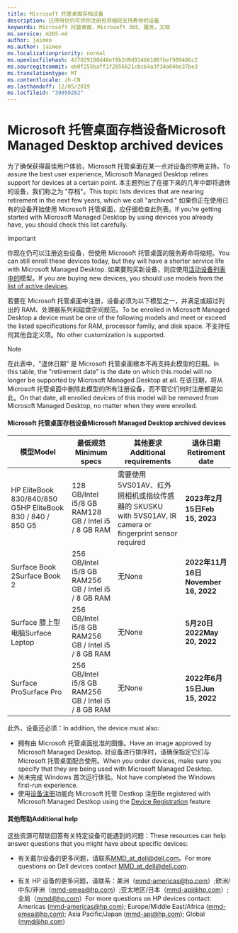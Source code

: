 ```yaml
---
title: Microsoft 托管桌面存档设备
description: 已停用但仍可供你注册但将缩短支持寿命的设备
keywords: Microsoft 托管桌面，Microsoft 365，服务，文档
ms.service: m365-md
author: jaimeo
ms.author: jaimeo
ms.localizationpriority: normal
ms.openlocfilehash: 437029198d48ef8b2d9d91466108fbef989486c2
ms.sourcegitcommit: eb0f255baff1f2856621cbc64a3f34a04be37be3
ms.translationtype: MT
ms.contentlocale: zh-CN
ms.lasthandoff: 12/05/2019
ms.locfileid: "39859282"
---
```

# <a name="microsoft-managed-desktop-archived-devices"></a><span data-ttu-id="a410b-104">Microsoft 托管桌面存档设备</span><span class="sxs-lookup"><span data-stu-id="a410b-104">Microsoft Managed Desktop archived devices</span></span>

<span data-ttu-id="a410b-105">为了确保获得最佳用户体验，Microsoft 托管桌面在某一点对设备的停用支持。</span><span class="sxs-lookup"><span data-stu-id="a410b-105">To assure the best user experience, Microsoft Managed Desktop retires support for devices at a certain point.</span></span> <span data-ttu-id="a410b-106">本主题列出了在接下来的几年中即将退休的设备，我们称之为 "存档"。</span><span class="sxs-lookup"><span data-stu-id="a410b-106">This topic lists devices that are nearing retirement in the next few years, which we call "archived."</span></span> <span data-ttu-id="a410b-107">如果你正在使用已有的设备开始使用 Microsoft 托管桌面，应仔细检查此列表。</span><span class="sxs-lookup"><span data-stu-id="a410b-107">If you're getting started with Microsoft Managed Desktop by using devices you already have, you should check this list carefully.</span></span>

>[!IMPORTANT]
><span data-ttu-id="a410b-108">你现在仍可以注册这些设备，但使用 Microsoft 托管桌面的服务寿命将缩短。</span><span class="sxs-lookup"><span data-stu-id="a410b-108">You can still enroll these devices today, but they will have a shorter service life with Microsoft Managed Desktop.</span></span> <span data-ttu-id="a410b-109">如果要购买新设备，则应使用[活动设备列表中的](./device-list.md)模型。</span><span class="sxs-lookup"><span data-stu-id="a410b-109">If you are buying new devices, you should use models from the [list of active devices](./device-list.md).</span></span>

<!-- Microsoft 365 E5; Device as a Service -->
<!-- Split from device & technologies topic. Destination topic for aka.ms/device-list  -->
<span data-ttu-id="a410b-110">若要在 Microsoft 托管桌面中注册，设备必须为以下模型之一，并满足或超过列出的 RAM、处理器系列和磁盘空间规范。</span><span class="sxs-lookup"><span data-stu-id="a410b-110">To be enrolled in Microsoft Managed Desktop a device must be one of the following models and meet or exceed the listed specifications for RAM, processor family, and disk space.</span></span> <span data-ttu-id="a410b-111">不支持任何其他自定义项。</span><span class="sxs-lookup"><span data-stu-id="a410b-111">No other customization is supported.</span></span>



>[!NOTE]
><span data-ttu-id="a410b-112">在此表中，"退休日期" 是 Microsoft 托管桌面根本不再支持此模型的日期。</span><span class="sxs-lookup"><span data-stu-id="a410b-112">In this table, the "retirement date" is the date on which this model will no longer be supported by Microsoft Managed Desktop at all.</span></span> <span data-ttu-id="a410b-113">在该日期，将从 Microsoft 托管桌面中删除此模型的所有注册设备，而不管它们何时注册都是如此。</span><span class="sxs-lookup"><span data-stu-id="a410b-113">On that date, all enrolled devices of this model will be removed from Microsoft Managed Desktop, no matter when they were enrolled.</span></span>

#### <a name="microsoft-managed-desktop-archived-devices"></a><span data-ttu-id="a410b-114">Microsoft 托管桌面存档设备</span><span class="sxs-lookup"><span data-stu-id="a410b-114">Microsoft Managed Desktop archived devices</span></span>

| <span data-ttu-id="a410b-115">模型</span><span class="sxs-lookup"><span data-stu-id="a410b-115">Model</span></span>  | <span data-ttu-id="a410b-116">最低规范</span><span class="sxs-lookup"><span data-stu-id="a410b-116">Minimum specs</span></span>  | <span data-ttu-id="a410b-117">其他要求 </span><span class="sxs-lookup"><span data-stu-id="a410b-117">Additional requirements</span></span>  | <span data-ttu-id="a410b-118">退休日期</span><span class="sxs-lookup"><span data-stu-id="a410b-118">Retirement date</span></span> |
|---------|---------|---------|---------|
| <span data-ttu-id="a410b-119">HP EliteBook 830/840/850 G5</span><span class="sxs-lookup"><span data-stu-id="a410b-119">HP EliteBook 830 / 840 / 850 G5</span></span>| <span data-ttu-id="a410b-120">128 GB/Intel i5/8 GB RAM</span><span class="sxs-lookup"><span data-stu-id="a410b-120">128 GB / Intel i5 / 8 GB RAM</span></span> | <span data-ttu-id="a410b-121">需要使用5VS01AV、红外照相机或指纹传感器的 SKU</span><span class="sxs-lookup"><span data-stu-id="a410b-121">SKU with 5VS01AV, IR camera or fingerprint sensor required</span></span>  | <span data-ttu-id="a410b-122">**2023年2月15日**</span><span class="sxs-lookup"><span data-stu-id="a410b-122">**Feb 15, 2023**</span></span> |
|<span data-ttu-id="a410b-123">Surface Book 2</span><span class="sxs-lookup"><span data-stu-id="a410b-123">Surface Book 2</span></span>| <span data-ttu-id="a410b-124">256 GB/Intel i5/8 GB RAM</span><span class="sxs-lookup"><span data-stu-id="a410b-124">256 GB / Intel i5 / 8 GB RAM</span></span> | <span data-ttu-id="a410b-125">无</span><span class="sxs-lookup"><span data-stu-id="a410b-125">None</span></span> | <span data-ttu-id="a410b-126">**2022年11月16日**</span><span class="sxs-lookup"><span data-stu-id="a410b-126">**November 16, 2022**</span></span> |
|<span data-ttu-id="a410b-127">Surface 膝上型电脑</span><span class="sxs-lookup"><span data-stu-id="a410b-127">Surface Laptop</span></span>| <span data-ttu-id="a410b-128">256 GB/Intel i5/8 GB RAM</span><span class="sxs-lookup"><span data-stu-id="a410b-128">256 GB / Intel i5 / 8 GB RAM</span></span> | <span data-ttu-id="a410b-129">无</span><span class="sxs-lookup"><span data-stu-id="a410b-129">None</span></span> | <span data-ttu-id="a410b-130">**5月20日2022**</span><span class="sxs-lookup"><span data-stu-id="a410b-130">**May 20, 2022**</span></span> |
|<span data-ttu-id="a410b-131">Surface Pro</span><span class="sxs-lookup"><span data-stu-id="a410b-131">Surface Pro</span></span>| <span data-ttu-id="a410b-132">256 GB/Intel i5/8 GB RAM</span><span class="sxs-lookup"><span data-stu-id="a410b-132">256 GB / Intel i5 / 8 GB RAM</span></span> | <span data-ttu-id="a410b-133">无</span><span class="sxs-lookup"><span data-stu-id="a410b-133">None</span></span> | <span data-ttu-id="a410b-134">**2022年6月15日**</span><span class="sxs-lookup"><span data-stu-id="a410b-134">**Jun 15, 2022**</span></span> |


<span data-ttu-id="a410b-135">此外，设备还必须：</span><span class="sxs-lookup"><span data-stu-id="a410b-135">In addition, the device must also:</span></span>

- <span data-ttu-id="a410b-136">拥有由 Microsoft 托管桌面批准的图像。</span><span class="sxs-lookup"><span data-stu-id="a410b-136">Have an image approved by Microsoft Managed Desktop.</span></span> <span data-ttu-id="a410b-137">对设备进行排序时，请确保指定它们与 Microsoft 托管桌面配合使用。</span><span class="sxs-lookup"><span data-stu-id="a410b-137">When you order devices, make sure you specify that they are being used with Microsoft Managed Desktop.</span></span>
- <span data-ttu-id="a410b-138">尚未完成 Windows 首次运行体验。</span><span class="sxs-lookup"><span data-stu-id="a410b-138">Not have completed the Windows first-run experience.</span></span>
- <span data-ttu-id="a410b-139">使用[设备注册](https://aka.ms/mmddrhelp)功能向 Microsoft 托管 Destkop 注册</span><span class="sxs-lookup"><span data-stu-id="a410b-139">Be registered with Microsoft Managed Destkop using the [Device Registration](https://aka.ms/mmddrhelp) feature</span></span>

#### <a name="additional-help"></a><span data-ttu-id="a410b-140">其他帮助</span><span class="sxs-lookup"><span data-stu-id="a410b-140">Additional help</span></span>

<span data-ttu-id="a410b-141">这些资源可帮助回答有关特定设备可能遇到的问题：</span><span class="sxs-lookup"><span data-stu-id="a410b-141">These resources can help answer questions that you might have about specific devices:</span></span>

- <span data-ttu-id="a410b-142">有关戴尔设备的更多问题，请联系[MMD_at_dell@dell.com](mailto:MMD_at_dell@dell.com)。</span><span class="sxs-lookup"><span data-stu-id="a410b-142">For more questions on Dell devices contact [MMD_at_dell@dell.com](mailto:MMD_at_dell@dell.com).</span></span>

- <span data-ttu-id="a410b-143">有关 HP 设备的更多问题，请联系：美洲（[mmd-americas@hp.com](mailto:mmd-americas@hp.com)）;欧洲/中东/非洲（[mmd-emea@hp.com](mailto:mmd-emea@hp.com)）;亚太地区/日本（[mmd-apj@hp.com](mailto:mmd-apj@hp.com)）;全局（[mmd@hp.com](mailto:mmd@hp.com)）</span><span class="sxs-lookup"><span data-stu-id="a410b-143">For more questions on HP devices contact: Americas ([mmd-americas@hp.com](mailto:mmd-americas@hp.com)); Europe/Middle East/Africa ([mmd-emea@hp.com](mailto:mmd-emea@hp.com)); Asia Pacific/Japan ([mmd-apj@hp.com](mailto:mmd-apj@hp.com)); Global ([mmd@hp.com](mailto:mmd@hp.com))</span></span>
